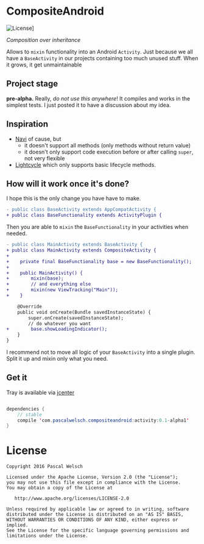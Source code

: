 # CompositeAndroid

![License](https://img.shields.io/badge/license-Apache%202-green.svg?style=flat)]

*Composition over inheritance*

Allows to `mixin` functionality into an Android `Activity`. Just because we all have a `BaseActivity` in our projects containing too much unused stuff. When it grows, it get unmaintainable


## Project stage

**pre-alpha.** Really, *do not use this anywhere*! It compiles and works in the simplest tests. I just posted it to have a discussion about my idea.


## Inspiration

- [Navi](https://github.com/trello/navi) of cause, but
    - it doesn't support all methods (only methods without return value)
    - it doesn't only support code execution before or after calling `super`, not very flexible
- [Lightcycle](https://github.com/soundcloud/lightcycle) which only supports basic lifecycle methods.


## How will it work once it's done?

I hope this is the only change you have have to make.
```diff
- public class BaseActivity extends AppCompatActivity {
+ public class BaseFunctionality extends ActivityPlugin {
```

Then you are able to `mixin` the `BaseFunctionality` in your activities when needed.

```diff
- public class MainActivity extends BaseActivity {
+ public class MainActivity extends CompositeActivity {
+
+    private final BaseFunctionality base = new BaseFunctionality();
+ 
+    public MainActivity() {
+        mixin(base);
+        // and everything else
+        mixin(new ViewTracking("Main"));
+    }

    @Override
    public void onCreate(Bundle savedInstanceState) {
        super.onCreate(savedInstanceState);
        // do whatever you want
+        base.showLoadingIndicator();
    }
}
```

I recommend not to move all logic of your `BaseActivity` into a single plugin. Split it up and mixin only what you need.  

## Get it

Tray is available via [jcenter](http://blog.bintray.com/2015/02/09/android-studio-migration-from-maven-central-to-jcenter/)

```java

dependencies {
    // stable
    compile 'com.pascalwelsch.compositeandroid:activity:0.1-alpha1'
}

```

# License

```
Copyright 2016 Pascal Welsch

Licensed under the Apache License, Version 2.0 (the "License");
you may not use this file except in compliance with the License.
You may obtain a copy of the License at

   http://www.apache.org/licenses/LICENSE-2.0

Unless required by applicable law or agreed to in writing, software
distributed under the License is distributed on an "AS IS" BASIS,
WITHOUT WARRANTIES OR CONDITIONS OF ANY KIND, either express or implied.
See the License for the specific language governing permissions and
limitations under the License.
```
